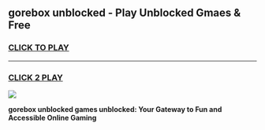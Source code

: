 
## gorebox unblocked - Play Unblocked Gmaes & Free
<h3>
<a href="https://news.freeplayer.one?title=gorebox_unblocked&ref=16F">CLICK TO PLAY</a></h3>
<hr>

<h3>
<a href="https://news.freeplayer.one?title=gorebox_unblocked&ref=16F">CLICK 2 PLAY</a>
  
</h3>

<a href="https://news.freeplayer.one?title=gorebox_unblocked&ref=16F/"><img src="https://clearcache.store/games.png"></a>


**gorebox unblocked games unblocked: Your Gateway to Fun and Accessible Online Gaming**
